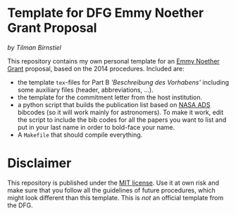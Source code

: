 # Template for DFG Emmy Noether Grant Proposal
*by Tilman Birnstiel*

This repository contains my own personal template for an [Emmy Noether Grant](http://www.dfg.de/en/research_funding/programmes/individual/emmy_noether/) proposal, based on the 2014 procedures. Included are:

- the template `tex`-files for Part B *'Beschreibung des Vorhabens'* including some auxiliary files (header, abbreviations, ...).
- the template for the commitment letter from the host institution.
- a python script that builds the publication list based on [NASA ADS](http://adsabs.harvard.edu) bibcodes (so it will work mainly for astronomers). To make it work, edit the script to include the bib codes for all the papers you want to list and put in your last name in order to bold-face your name.
- A `Makefile` that should compile everything.

# Disclaimer

This repository is published under the [MIT license](https://raw.githubusercontent.com/birnstiel/erc_template/master/LICENSE.md).
Use it at own risk and make sure that you follow all the guidelines of future procedures, which might look different than this template. This is *not* an official template from the DFG.